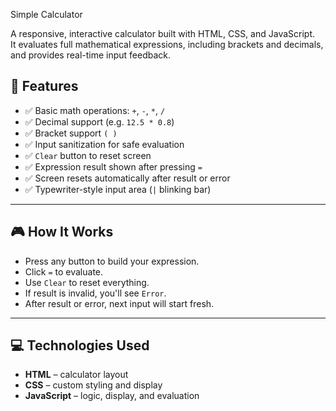 Simple Calculator

A responsive, interactive calculator built with HTML, CSS, and JavaScript.  
It evaluates full mathematical expressions, including brackets and decimals, and provides real-time input feedback.

## 🚀 Features

- ✅ Basic math operations: `+`, `-`, `*`, `/`
- ✅ Decimal support (e.g. `12.5 * 0.8`)
- ✅ Bracket support `( )`
- ✅ Input sanitization for safe evaluation
- ✅ `Clear` button to reset screen
- ✅ Expression result shown after pressing `=`
- ✅ Screen resets automatically after result or error
- ✅ Typewriter-style input area (`|` blinking bar)

---

## 🎮 How It Works

- Press any button to build your expression.
- Click `=` to evaluate.
- Use `Clear` to reset everything.
- If result is invalid, you'll see `Error`.
- After result or error, next input will start fresh.

---

## 💻 Technologies Used

- **HTML** – calculator layout
- **CSS** – custom styling and display
- **JavaScript** – logic, display, and evaluation
